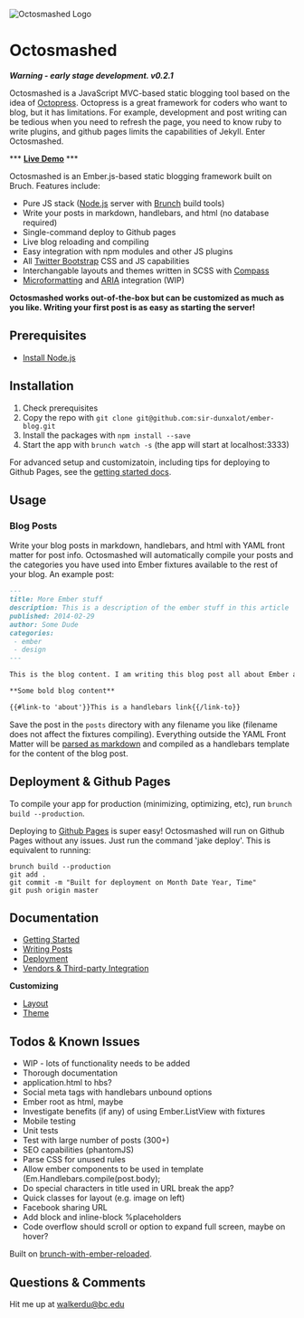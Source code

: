 ![Octosmashed Logo](http://jebbit.github.io/images/octosmashed_logo.png)

Octosmashed
==========

***Warning - early stage development. v0.2.1***

Octosmashed is a JavaScript MVC-based static blogging tool based on the idea of [Octopress](http://octopress.org/). Octopress is a great framework for coders who want to blog, but it has limitations. For example, development and post writing can be tedious when you need to refresh the page, you need to know ruby to write plugins, and github pages limits the capabilities of Jekyll. Enter Octosmashed.

*** <strong><a href="http://jebbit.github.io/" target="_blank">Live Demo</a></strong> ***

Octosmashed is an Ember.js-based static blogging framework built on Bruch. Features include:
- Pure JS stack ([Node.js](http://nodejs.org/) server with [Brunch](http://brunch.io/) build tools)
- Write your posts in markdown, handlebars, and html (no database required)
- Single-command deploy to Github pages
- Live blog reloading and compiling
- Easy integration with npm modules and other JS plugins
- All [Twitter Bootstrap](http://getbootstrap.com/) CSS and JS capabilities
- Interchangable layouts and themes written in SCSS with [Compass](http://compass-style.org/)
- [Microformatting](http://microformats.org/wiki/microformats2#h-entry) and [ARIA](https://developer.mozilla.org/en-US/docs/Web/Accessibility/ARIA) integration (WIP)

**Octosmashed works out-of-the-box but can be customized as much as you like. Writing your first post is as easy as starting the server!**

Prerequisites
------

- [Install Node.js](http://nodejs.org/)

Installation
------

1. Check prerequisites
2. Copy the repo with `git clone git@github.com:sir-dunxalot/ember-blog.git`
3. Install the packages with `npm install --save`
4. Start the app with `brunch watch -s` (the app will start at localhost:3333)

For advanced setup and customizatoin, including tips for deploying to Github Pages, see the [getting started docs](//github.com/sir-dunxalot/ember-blog/blob/master/documentation/getting_started.md).

Usage
------

### Blog Posts

Write your blog posts in markdown, handlebars, and html with YAML front matter for post info. Octosmashed will automatically compile your posts and the categories you have used into Ember fixtures available to the rest of your blog. An example post:

```markdown
---
title: More Ember stuff
description: This is a description of the ember stuff in this article
published: 2014-02-29
author: Some Dude
categories:
 - ember
 - design
---

This is the blog content. I am writing this blog post all about Ember and stuff. This is a lot more content for markdown parsing.

**Some bold blog content**

{{#link-to 'about'}}This is a handlebars link{{/link-to}}

```

Save the post in the `posts` directory with any filename you like (filename does not affect the fixtures compiling). Everything outside the YAML Front Matter will be [parsed as markdown](https://github.com/adam-p/markdown-here/wiki/Markdown-Cheatsheet#emphasis) and compiled as a handlebars template for the content of the blog post.

Deployment & Github Pages
------

To compile your app for production (minimizing, optimizing, etc), run `brunch build --production`.

Deploying to [Github Pages](https://pages.github.com/) is super easy! Octosmashed will run on Github Pages without any issues. Just run the command 'jake deploy'. This is equivalent to running:

```
brunch build --production
git add .
git commit -m "Built for deployment on Month Date Year, Time"
git push origin master
```

Documentation
------

- [Getting Started](//github.com/sir-dunxalot/ember-blog/blob/master/documentation/getting_started.md)
- [Writing Posts](//github.com/sir-dunxalot/ember-blog/blob/master/documentation/writing_posts.md)
- [Deployment](//github.com/sir-dunxalot/ember-blog/blob/master/documentation/deployment.md)
- [Vendors & Third-party Integration](//github.com/sir-dunxalot/ember-blog/blob/master/documentation/vendors.md)

**Customizing**

- [Layout](//github.com/sir-dunxalot/ember-blog/blob/master/documentation/layout.md)
- [Theme](//github.com/sir-dunxalot/ember-blog/blob/master/documentation/theme.md)


Todos & Known Issues
------

- WIP - lots of functionality needs to be added
- Thorough documentation
- application.html to hbs?
- Social meta tags with handlebars unbound options
- Ember root as html, maybe
- Investigate benefits (if any) of using Ember.ListView with fixtures
- Mobile testing
- Unit tests
- Test with large number of posts (300+)
- SEO capabilities (phantomJS)
- Parse CSS for unused rules
- Allow ember components to be used in template (Em.Handlebars.compile(post.body);
- Do special characters in title used in URL break the app?
- Quick classes for layout (e.g. image on left)
- Facebook sharing URL
- Add block and inline-block %placeholders
- Code overflow should scroll or option to expand full screen, maybe on hover?

Built on [brunch-with-ember-reloaded](https://github.com/gcollazo/brunch-with-ember-reloaded).

Questions & Comments
------

Hit me up at walkerdu@bc.edu
